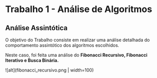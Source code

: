 # Trabalho 1 - Análise de Algoritmos
## Análise Assintótica

O objetivo do Trabalho consiste em realizar uma análise detalhada do comportamento assintótico dos algoritmos escolhidos.<br>

Neste caso, foi feita uma análise do <b>Fibonacci Recursivo, Fibonacci Iterativo e Busca Binária.</b>

![alt](fibonacci_recursivo.png | width=100)